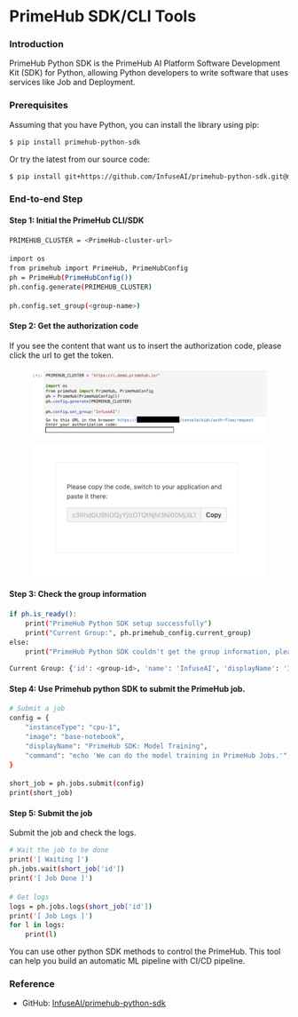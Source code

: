 # PrimeHub SDK/CLI Tools

### Introduction

PrimeHub Python SDK is the PrimeHub AI Platform Software Development Kit (SDK) for Python, allowing Python developers to write software that uses services like Job and Deployment.

### Prerequisites

Assuming that you have Python, you can install the library using pip:

```bash
$ pip install primehub-python-sdk
```

Or try the latest from our source code:

```bash
$ pip install git+https://github.com/InfuseAI/primehub-python-sdk.git@main
```

### End-to-end Step

#### Step 1: Initial the PrimeHub CLI/SDK

```bash
PRIMEHUB_CLUSTER = <PrimeHub-cluster-url>

import os
from primehub import PrimeHub, PrimeHubConfig
ph = PrimeHub(PrimeHubConfig())
ph.config.generate(PRIMEHUB_CLUSTER)

ph.config.set_group(<group-name>)
```

#### Step 2: Get the authorization code

If you see the content that want us to insert the authorization code, please click the url to get the token.

<figure><img src="../../.gitbook/assets/primehub-end-to-end-tutorial-auth-code.png" alt=""><figcaption></figcaption></figure>

<figure><img src="../../.gitbook/assets/primehub-end-to-end-tutorial-paste-code.png" alt=""><figcaption></figcaption></figure>

#### Step 3: Check the group information

```bash
if ph.is_ready():
    print("PrimeHub Python SDK setup successfully")
    print("Current Group:", ph.primehub_config.current_group)
else:
    print("PrimeHub Python SDK couldn't get the group information, please check the configuration.")
```

```bash
Current Group: {'id': <group-id>, 'name': 'InfuseAI', 'displayName': 'InfuseAI'}
```

#### Step 4: Use Primehub python SDK to submit the PrimeHub job.

```bash
# Submit a job
config = {
    "instanceType": "cpu-1",
    "image": "base-notebook",
    "displayName": "PrimeHub SDK: Model Training",
    "command": "echo 'We can do the model training in PrimeHub Jobs.'",
}

short_job = ph.jobs.submit(config)
print(short_job)
```

#### Step 5: Submit the job

Submit the job and check the logs.

```bash
# Wait the job to be done
print('[ Waiting ]')
ph.jobs.wait(short_job['id'])
print('[ Job Done ]')

# Get logs
logs = ph.jobs.logs(short_job['id'])
print('[ Job Logs ]')
for l in logs:
    print(l)
```

You can use other python SDK methods to control the PrimeHub. This tool can help you build an automatic ML pipeline with CI/CD pipeline.

### Reference

* GitHub: [InfuseAI/primehub-python-sdk](https://github.com/InfuseAI/primehub-python-sdk)
